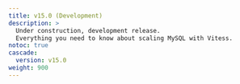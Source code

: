 ```yaml
---
title: v15.0 (Development)
description: > 
  Under construction, development release.
  Everything you need to know about scaling MySQL with Vitess.
notoc: true
cascade:
  version: v15.0
weight: 900
---
```


